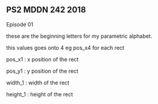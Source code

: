 ## PS2 MDDN 242 2018

Episode 01

these are the beginning letters for my parametric alphabet.

this values goes onto 4 eg pos_x4 for each rect

pos_x1 : x position of the rect

pos_y1 : y position of the rect

width_1 : width of the rect

height_1 : height of the rect


